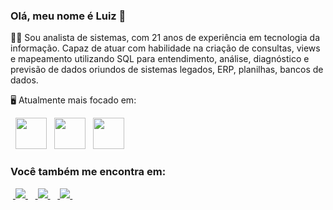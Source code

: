 ### Olá, meu nome é Luiz 👋

👨‍💼 Sou analista de sistemas, com 21 anos de experiência em tecnologia da informação. Capaz de atuar com
habilidade na criação de consultas, views e mapeamento utilizando SQL para entendimento, análise, diagnóstico e previsão de dados oriundos de sistemas legados, ERP, planilhas, bancos de dados.

🖥️ Atualmente mais focado em:

<div display="inline">
&nbsp;&nbsp;<img width="50" height="50" src="https://cdn.jsdelivr.net/gh/devicons/devicon/icons/python/python-original.svg" />
&nbsp;&nbsp;<img width="50" height="50" src="https://cdn.jsdelivr.net/gh/devicons/devicon/icons/sqlite/sqlite-original.svg" />
&nbsp;&nbsp;<img width="50" height="50" src="https://cdn.jsdelivr.net/gh/devicons/devicon/icons/mongodb/mongodb-original-wordmark.svg" />
          
</div>  

### Você também me encontra em:
&nbsp;<a href="https://www.linkedin.com/in/luizqueirozsouza/">
  <img src="https://img.shields.io/badge/linkedin-%230077B5.svg?style=for-the-badge&logo=linkedin&logoColor=white">
</a>&nbsp;
&nbsp;<a href="https://medium.com/@luizqueirozsouza">
  <img src="https://img.shields.io/badge/Medium-12100E?style=for-the-badge&logo=medium&logoColor=white">
</a>&nbsp;
&nbsp;<a href="https://www.youtube.com/c/LuizSouzasp">
  <img src="https://img.shields.io/badge/YouTube-FF0000?style=for-the-badge&logo=youtube&logoColor=white">
</a>&nbsp;

